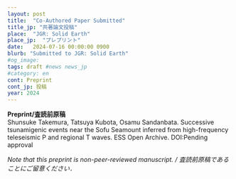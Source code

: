 ```yaml
---
layout: post
title:  "Co-Authored Paper Submitted"
title_jp: "共著論文投稿"
place:  "JGR: Solid Earth"
place_jp:  "プレプリント"
date:   2024-07-16 00:00:00 0900
blurb: "Submitted to JGR: Solid Earth"
#og_image:
tags: draft #news news_jp
#category: en
cont: Preprint
cont_jp: 投稿
year: 2024
---
```


<!-- # ![イメージ](../../../../../assets/mypaperimg/2023GRL.png) -->

**Preprint/査読前原稿** <br>
Shunsuke Takemura, Tatsuya Kubota, Osamu Sandanbata. Successive tsunamigenic events near the Sofu Seamount inferred from high-frequency teleseismic P and regional T waves. ESS Open Archive. DOI:Pending approval

*Note that this preprint is non-peer-reviewed manuscript. / 査読前原稿であることにご留意ください．*